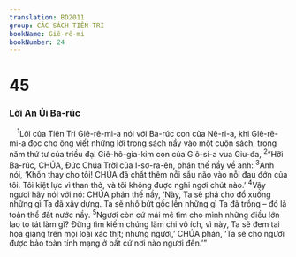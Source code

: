 ```yaml
---
translation: BD2011
group: CÁC SÁCH TIÊN-TRI
bookName: Giê-rê-mi 
bookNumber: 24
---
```


<div class="title"><h1>45</h1><h3>Lời An Ủi Ba-rúc</h3></div>
<span class="verse gie_45_1"> <sup>1</sup>Lời của Tiên Tri Giê-rê-mi-a nói với Ba-rúc con của Nê-ri-a, khi Giê-rê-mi-a đọc cho ông viết những lời trong sách nầy vào một cuộn sách, trong năm thứ tư của triều đại Giê-hô-gia-kim con của Giô-si-a vua Giu-đa, </span>
<span class="verse gie_45_2"><sup>2</sup>“Hỡi Ba-rúc, CHÚA, Ðức Chúa Trời của I-sơ-ra-ên, phán thế nầy về anh: </span>
<span class="verse gie_45_3"><sup>3</sup>Anh nói, ‘Khốn thay cho tôi! CHÚA đã chất thêm nỗi sầu não vào nỗi đau đớn của tôi. Tôi kiệt lực vì than thở, và tôi không được nghỉ ngơi chút nào.’ </span>
<span class="verse gie_45_4"><sup>4</sup>Vậy ngươi hãy nói với nó: CHÚA phán thế nầy, ‘Này, Ta sẽ phá cho đổ xuống những gì Ta đã xây dựng. Ta sẽ nhổ bứt gốc lên những gì Ta đã trồng – đó là toàn thể đất nước nầy. </span>
<span class="verse gie_45_5"><sup>5</sup>Ngươi còn cứ mải mê tìm cho mình những điều lớn lao to tát làm gì? Ðừng tìm kiếm chúng làm chi vô ích, vì này, Ta sẽ đem tai họa giáng trên mọi loài xác thịt; nhưng ngươi,’ CHÚA phán, ‘Ta sẽ cho ngươi được bảo toàn tính mạng ở bất cứ nơi nào ngươi đến.’” <br/></span>
